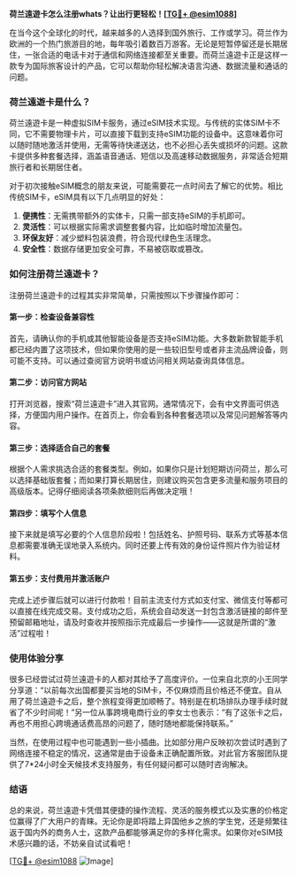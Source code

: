 **荷兰遠遊卡怎么注册whats？让出行更轻松！[[TG💪+ @esim1088](https://t.me/s/esim1088)]**

在当今这个全球化的时代，越来越多的人选择到国外旅行、工作或学习。荷兰作为欧洲的一个热门旅游目的地，每年吸引着数百万游客。无论是短暂停留还是长期居住，一张合适的电话卡对于通信和网络连接都至关重要。而荷兰遠遊卡正是这样一款专为国际旅客设计的产品，它可以帮助你轻松解决语言沟通、数据流量和通话的问题。

### 荷兰遠遊卡是什么？

荷兰遠遊卡是一种虚拟SIM卡服务，通过eSIM技术实现。与传统的实体SIM卡不同，它不需要物理卡片，可以直接下载到支持eSIM功能的设备中。这意味着你可以随时随地激活并使用，无需等待快递送达，也不必担心丢失或损坏的问题。这款卡提供多种套餐选择，涵盖语音通话、短信以及高速移动数据服务，非常适合短期旅行者和长期居住者。

对于初次接触eSIM概念的朋友来说，可能需要花一点时间去了解它的优势。相比传统SIM卡，eSIM具有以下几点明显的好处：

1. **便携性**：无需携带额外的实体卡，只需一部支持eSIM的手机即可。
2. **灵活性**：可以根据实际需求调整套餐内容，比如临时增加流量包。
3. **环保友好**：减少塑料包装浪费，符合现代绿色生活理念。
4. **安全性**：数据存储更加安全可靠，不易被窃取或篡改。

### 如何注册荷兰遠遊卡？

注册荷兰遠遊卡的过程其实非常简单，只需按照以下步骤操作即可：

#### 第一步：检查设备兼容性
首先，请确认你的手机或其他智能设备是否支持eSIM功能。大多数新款智能手机都已经内置了这项技术，但如果你使用的是一些较旧型号或者非主流品牌设备，则可能不支持。可以通过查阅官方说明书或访问相关网站查询具体信息。

#### 第二步：访问官方网站
打开浏览器，搜索“荷兰遠遊卡”进入其官网。通常情况下，会有中文界面可供选择，方便国内用户操作。在首页上，你会看到各种套餐选项以及常见问题解答等内容。

#### 第三步：选择适合自己的套餐
根据个人需求挑选合适的套餐类型。例如，如果你只是计划短期访问荷兰，那么可以选择基础版套餐；而如果打算长期居住，则建议购买包含更多流量和服务项目的高级版本。记得仔细阅读各项条款细则后再做决定哦！

#### 第四步：填写个人信息
接下来就是填写必要的个人信息阶段啦！包括姓名、护照号码、联系方式等基本信息都需要准确无误地录入系统内。同时还要上传有效的身份证件照片作为验证材料。

#### 第五步：支付费用并激活账户
完成上述步骤后就可以进行付款啦！目前主流支付方式如支付宝、微信支付等都可以直接在线完成交易。支付成功之后，系统会自动发送一封包含激活链接的邮件至预留邮箱地址，请及时查收并按照指示完成最后一步操作——这就是所谓的“激活”过程啦！

### 使用体验分享

很多已经尝试过荷兰遠遊卡的人都对其给予了高度评价。一位来自北京的小王同学分享道：“以前每次出国都要买当地的SIM卡，不仅麻烦而且价格还不便宜。自从用了荷兰遠遊卡之后，整个旅程变得更加顺畅了。特别是在机场排队办理手续时就省了不少时间呢！”另一位从事跨境电商行业的李女士也表示：“有了这张卡之后，再也不用担心跨境通话费高昂的问题了，随时随地都能保持联系。”

当然，在使用过程中也可能遇到一些小插曲。比如部分用户反映初次尝试时遇到了网络连接不稳定的情况，这通常是由于设备未正确配置所致。对此官方客服团队提供了7*24小时全天候技术支持服务，有任何疑问都可以随时咨询解决。

### 结语

总的来说，荷兰遠遊卡凭借其便捷的操作流程、灵活的服务模式以及实惠的价格定位赢得了广大用户的青睐。无论你是即将踏上异国他乡之旅的学生党，还是频繁往返于国内外的商务人士，这款产品都能够满足你的多样化需求。如果你对eSIM技术感兴趣的话，不妨亲自试试看吧！

[[TG💪+ @esim1088](https://t.me/s/esim1088) ![Image](https://i.postimg.cc/4NQfJmqS/Snipaste-2025-05-13-00-14-12.png)]